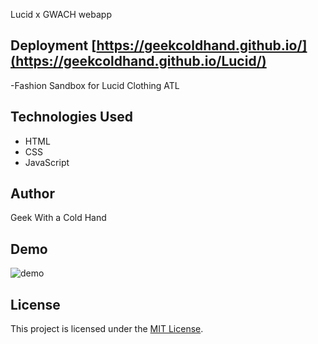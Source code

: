 Lucid x GWACH webapp

## Deployment [https://geekcoldhand.github.io/](https://geekcoldhand.github.io/Lucid/)

-Fashion Sandbox for  Lucid Clothing ATL


## Technologies Used

- HTML
- CSS
- JavaScript

## Author

Geek With a Cold Hand

## Demo
![demo](./img/demo.gif)

## License

This project is licensed under the [MIT License](LICENSE).

